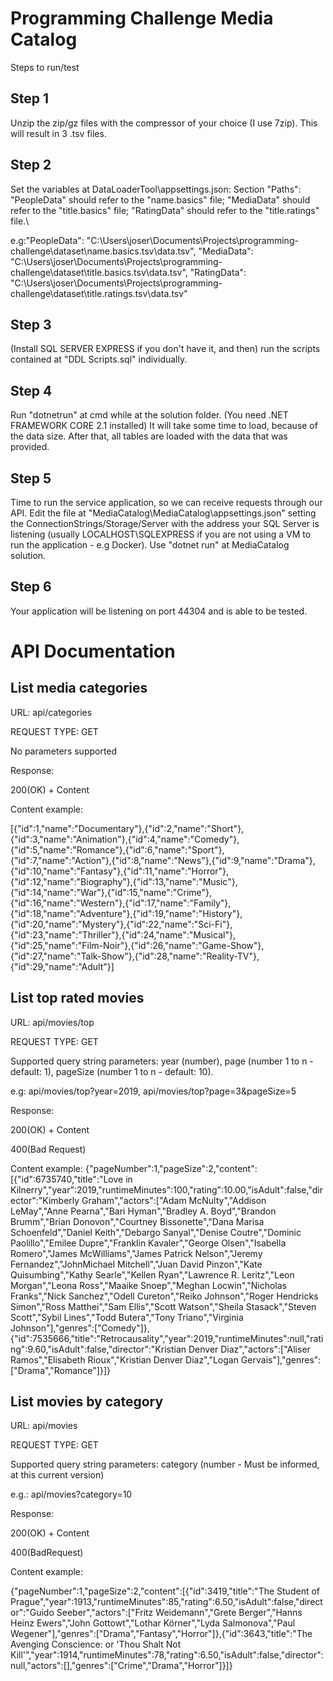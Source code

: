 # Programming Challenge Media Catalog

Steps to run/test

## Step 1

Unzip the zip/gz files with the compressor of your choice (I use 7zip). This will result in 3 .tsv files.

## Step 2

Set the variables at DataLoaderTool\appsettings.json:
Section "Paths":
"PeopleData" should refer to the "name.basics" file;
"MediaData" should refer to the "title.basics" file;
"RatingData" should refer to the "title.ratings" file.\

e.g:"PeopleData": "C:\\Users\\joser\\Documents\\Projects\\programming-challenge\\dataset\\name.basics.tsv\\data.tsv",
    "MediaData": "C:\\Users\\joser\\Documents\\Projects\\programming-challenge\\dataset\\title.basics.tsv\\data.tsv",
    "RatingData": "C:\\Users\\joser\\Documents\\Projects\\programming-challenge\\dataset\\title.ratings.tsv\\data.tsv"


## Step 3

(Install SQL SERVER EXPRESS if you don't have it, and then) run the scripts contained at "DDL Scripts.sql" individually.

## Step 4

Run "dotnetrun" at cmd while at the solution folder. (You need .NET FRAMEWORK CORE 2.1 installed)
It will take some time to load, because of the data size. After that, all tables are loaded with the data that was provided.

## Step 5

Time to run the service application, so we can receive requests through our API. Edit the file at "MediaCatalog\MediaCatalog\appsettings.json" setting the ConnectionStrings/Storage/Server with the address your SQL Server is listening (usually LOCALHOST\SQLEXPRESS if you are not using a VM to run the application - e.g Docker).
Use "dotnet run" at MediaCatalog solution.

## Step 6

Your application will be listening on port 44304 and is able to be tested.


# API Documentation

## List media categories

URL: api/categories

REQUEST TYPE: GET

No parameters supported

Response:

200(OK) + Content

Content example:


[{"id":1,"name":"Documentary"},{"id":2,"name":"Short"},{"id":3,"name":"Animation"},{"id":4,"name":"Comedy"},{"id":5,"name":"Romance"},{"id":6,"name":"Sport"},{"id":7,"name":"Action"},{"id":8,"name":"News"},{"id":9,"name":"Drama"},{"id":10,"name":"Fantasy"},{"id":11,"name":"Horror"},{"id":12,"name":"Biography"},{"id":13,"name":"Music"},{"id":14,"name":"War"},{"id":15,"name":"Crime"},{"id":16,"name":"Western"},{"id":17,"name":"Family"},{"id":18,"name":"Adventure"},{"id":19,"name":"History"},{"id":20,"name":"Mystery"},{"id":22,"name":"Sci-Fi"},{"id":23,"name":"Thriller"},{"id":24,"name":"Musical"},{"id":25,"name":"Film-Noir"},{"id":26,"name":"Game-Show"},{"id":27,"name":"Talk-Show"},{"id":28,"name":"Reality-TV"},{"id":29,"name":"Adult"}]

## List top rated movies
URL: api/movies/top

REQUEST TYPE: GET

Supported query string parameters: year (number), page (number 1 to n - default: 1), pageSize (number 1 to n - default: 10).

e.g: api/movies/top?year=2019, api/movies/top?page=3&pageSize=5

Response:

200(OK) + Content

400(Bad Request)

Content example:
{"pageNumber":1,"pageSize":2,"content":[{"id":6735740,"title":"Love in Kilnerry","year":2019,"runtimeMinutes":100,"rating":10.00,"isAdult":false,"director":"Kimberly Graham","actors":["Adam McNulty","Addison LeMay","Anne Pearna","Bari Hyman","Bradley A. Boyd","Brandon Brumm","Brian Donovon","Courtney Bissonette","Dana Marisa Schoenfeld","Daniel Keith","Debargo Sanyal","Denise Coutre","Dominic Paolillo","Emilee Dupre","Franklin Kavaler","George Olsen","Isabella Romero","James McWilliams","James Patrick Nelson","Jeremy Fernandez","JohnMichael Mitchell","Juan David Pinzon","Kate Quisumbing","Kathy Searle","Kellen Ryan","Lawrence R. Leritz","Leon Morgan","Leona Ross","Maaike Snoep","Meghan Locwin","Nicholas Franks","Nick Sanchez","Odell Cureton","Reiko Johnson","Roger Hendricks Simon","Ross Matthei","Sam Ellis","Scott Watson","Sheila Stasack","Steven Scott","Sybil Lines","Todd Butera","Tony Triano","Virginia Johnson"],"genres":["Comedy"]},{"id":7535666,"title":"Retrocausality","year":2019,"runtimeMinutes":null,"rating":9.60,"isAdult":false,"director":"Kristian Denver Diaz","actors":["Aliser Ramos","Elisabeth Rioux","Kristian Denver Diaz","Logan Gervais"],"genres":["Drama","Romance"]}]}

## List movies by category
URL: api/movies

REQUEST TYPE: GET

Supported query string parameters: category (number - Must be informed, at this current version)

e.g.: api/movies?category=10

Response:

200(OK) + Content

400(BadRequest)

Content example:

{"pageNumber":1,"pageSize":2,"content":[{"id":3419,"title":"The Student of Prague","year":1913,"runtimeMinutes":85,"rating":6.50,"isAdult":false,"director":"Guido Seeber","actors":["Fritz Weidemann","Grete Berger","Hanns Heinz Ewers","John Gottowt","Lothar Körner","Lyda Salmonova","Paul Wegener"],"genres":["Drama","Fantasy","Horror"]},{"id":3643,"title":"The Avenging Conscience: or 'Thou Shalt Not Kill'","year":1914,"runtimeMinutes":78,"rating":6.50,"isAdult":false,"director":null,"actors":[],"genres":["Crime","Drama","Horror"]}]}
